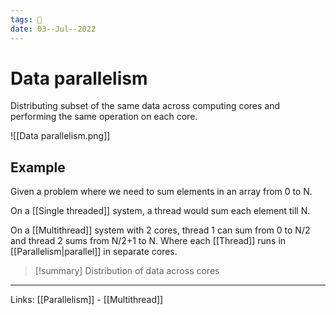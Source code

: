 ```yaml
---
tags: 🌱
date: 03--Jul--2022
---
```


# Data parallelism

Distributing subset of the same data across computing cores and performing the same operation on each core.

![[Data parallelism.png]]

## Example

Given a problem where we need to sum elements in an array from 0 to N.

On a [[Single threaded]] system, a thread would sum each element till N.

On a [[Multithread]] system with 2 cores, thread 1 can sum from 0 to N/2 and thread 2 sums from N/2+1 to N. Where each [[Thread]] runs in [[Parallelism|parallel]] in separate cores.

> [!summary]
> Distribution of data across cores

---
Links: [[Parallelism]] - [[Multithread]]